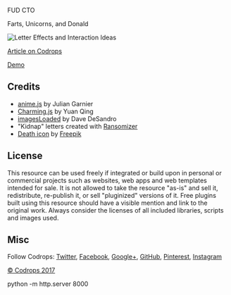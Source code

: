 FUD CTO

Farts, Unicorns, and Donald

![Letter Effects and Interaction Ideas](https://tympanus.net/codrops/wp-content/uploads/2017/06/LetterInteractions_Featured.png)

[Article on Codrops](https://tympanus.net/codrops/?p=31349)

[Demo](https://tympanus.net/Development/LetterInteractions/)

## Credits

- [anime.js](http://anime-js.com/) by Julian Garnier
- [Charming.js](https://github.com/yuanqing/charming) by Yuan Qing
- [imagesLoaded](http://imagesloaded.desandro.com/) by Dave DeSandro
- "Kidnap" letters created with [Ransomizer](http://www.ransomizer.com/)
- [Death icon](http://www.flaticon.com/free-icon/risk-of-death_65525) by [Freepik](http://www.freepik.com/)

## License

This resource can be used freely if integrated or build upon in personal or commercial projects such as websites, web apps and web templates intended for sale. It is not allowed to take the resource "as-is" and sell it, redistribute, re-publish it, or sell "pluginized" versions of it. Free plugins built using this resource should have a visible mention and link to the original work. Always consider the licenses of all included libraries, scripts and images used.

## Misc

Follow Codrops: [Twitter](http://www.twitter.com/codrops), [Facebook](http://www.facebook.com/codrops), [Google+](https://plus.google.com/101095823814290637419), [GitHub](https://github.com/codrops), [Pinterest](http://www.pinterest.com/codrops/), [Instagram](https://www.instagram.com/codropsss/)

[© Codrops 2017](http://www.codrops.com)

python -m http.server 8000
